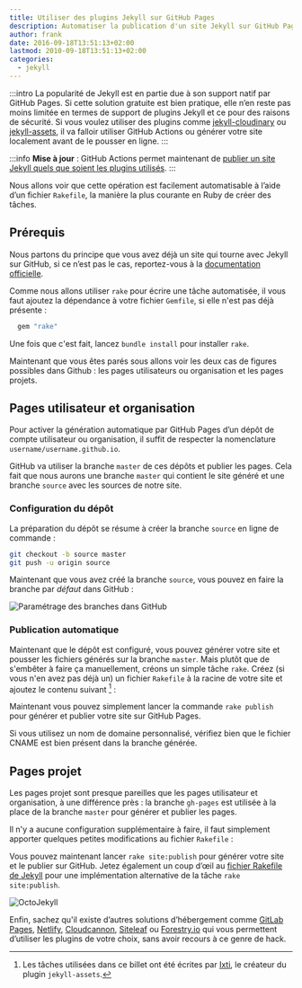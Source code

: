 ```yaml
---
title: Utiliser des plugins Jekyll sur GitHub Pages
description: Automatiser la publication d'un site Jekyll sur GitHub Pages quels que soient les plugins utilisés.
author: frank
date: 2016-09-18T13:51:13+02:00
lastmod: 2010-09-18T13:51:13+02:00
categories:
  - jekyll
---
```

:::intro
La popularité de Jekyll est en partie due à son support natif par GitHub Pages. Si cette solution gratuite est bien pratique, elle n’en reste pas moins limitée en termes de support de plugins Jekyll et ce pour des raisons de sécurité. Si vous voulez utiliser des plugins comme [jekyll-cloudinary](page:post/gestion-images-responsive-avec-jekyll-cloudinary) ou [jekyll-assets](https://github.com/jekyll/jekyll-assets), il va falloir utiliser GitHub Actions ou générer votre site localement avant de le pousser en ligne.
:::

:::info
**Mise à jour** : GitHub Actions permet maintenant de [publier un site Jekyll quels que soient les plugins utilisés](https://jekyllrb.com/docs/continuous-integration/github-actions/).
:::

Nous allons voir que cette opération est facilement automatisable à l’aide d’un fichier `Rakefile`, la manière la plus courante en Ruby de créer des tâches.

## Prérequis

Nous partons du principe que vous avez déjà un site qui tourne avec Jekyll sur GitHub, si ce n’est pas le cas, reportez-vous à la [documentation officielle](https://help.github.com/articles/using-jekyll-as-a-static-site-generator-with-github-pages/).

Comme nous allons utiliser `rake` pour écrire une tâche automatisée, il vous faut ajoutez la dépendance à votre fichier `Gemfile`, si elle n'est pas déjà présente :

```ruby
  gem "rake"
```

Une fois que c'est fait, lancez `bundle install` pour installer `rake`.

Maintenant que vous êtes parés sous allons voir les deux cas de figures possibles dans Github : les pages utilisateurs ou organisation et les pages projets.

## Pages utilisateur et organisation

Pour activer la génération automatique par GitHub Pages d’un dépôt de compte utilisateur ou organisation, il suffit de respecter la nomenclature `username/username.github.io`.

GitHub va utiliser la branche `master` de ces dépôts et publier les pages. Cela fait que nous aurons une branche `master` qui contient le site généré et une branche `source` avec les sources de notre site.

### Configuration du dépôt

La préparation du dépôt se résume à créer la branche `source` en ligne de commande :

```sh
git checkout -b source master
git push -u origin source
```

Maintenant que vous avez créé la branche `source`, vous pouvez en faire la branche par _défaut_ dans GitHub :

![Paramétrage des branches dans GitHub](https://res.cloudinary.com/jamstatic/image/upload/f_auto,q_auto/v1523346483/default-branch-github.png "Paramétrage des branches dans GitHub.")

### Publication automatique

Maintenant que le dépôt est configuré, vous pouvez générer votre site et pousser les fichiers générés sur la branche `master`. Mais plutôt que de s'embêter à faire ça manuellement, créons un simple tâche `rake`. Créez (si vous n'en avez pas déjà un) un fichier `Rakefile` à la racine de votre site et ajoutez le contenu suivant [^1] :

[^1]: Les tâches utilisées dans ce billet ont été écrites par [Ixti](http://ixti.net/software/2013/01/28/using-jekyll-plugins-on-github-pages.html), le créateur du plugin `jekyll-assets`.

[](https://gist.github.com/DirtyF/24cb9c96b64173ecd85578f38bcc940d)

Maintenant vous pouvez simplement lancer la commande `rake publish` pour générer et publier votre site sur GitHub Pages.

Si vous utilisez un nom de domaine personnalisé, vérifiez bien que le fichier CNAME est bien présent dans la branche générée.

## Pages projet

Les pages projet sont presque pareilles que les pages utilisateur et organisation, à une différence près : la branche `gh-pages` est utilisée à la place de la branche `master` pour générer et publier les pages.

Il n'y a aucune configuration supplémentaire à faire, il faut simplement apporter quelques petites modifications au fichier `Rakefile` :

[](https://gist.github.com/DirtyF/2eacfb7ecec18b3b738af1c3c8d1fe5e)

Vous pouvez maintenant lancer `rake site:publish` pour générer votre site et le publier sur GitHub. Jetez également un coup d’œil au [fichier Rakefile de Jekyll][jekyll-rakefile] pour une implémentation alternative de la tâche `rake site:publish`.

![OctoJekyll](https://res.cloudinary.com/jamstatic/image/upload/f_auto,q_auto/v1523346531/octojekyll.png "OctoJekyll.")

Enfin, sachez qu'il existe d’autres solutions d’hébergement comme [GitLab Pages](https://pages.gitlab.io/), [Netlify](https://www.netlify.com), [Cloudcannon](https://cloudcannon.com), [Siteleaf](https://www.siteleaf.com/) ou [Forestry.io](https://forestry.io/) qui vous permettent d’utiliser les plugins de votre choix, sans avoir recours à ce genre de hack.

[jekyll-rakefile]: https://github.com/jekyll/jekyll/blob/master/rake/site.rake#L55

